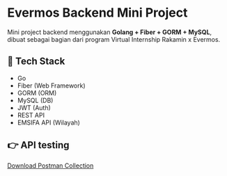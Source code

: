 # Evermos Backend Mini Project

Mini project backend menggunakan **Golang + Fiber + GORM + MySQL**, dibuat sebagai bagian dari program Virtual Internship Rakamin x Evermos.

## 🚀 Tech Stack
- Go 
- Fiber (Web Framework)
- GORM (ORM)
- MySQL (DB)
- JWT (Auth)
- REST API
- EMSIFA API (Wilayah)

## 👉 API testing
[Download Postman Collection](mini-project-evermos/blob/main/Mini%20Project%20Evermos.postman_collection.json)

